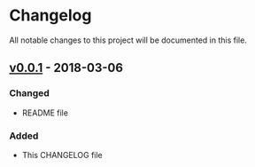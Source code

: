 # Changelog

All notable changes to this project will be documented in this file.

## [v0.0.1] - 2018-03-06

### Changed

*   README file

### Added

*   This CHANGELOG file

[v0.0.1]: https://github.com/nandordudas/CsharpCourse/releases/tag/v0.0.1 'Release: v0.0.1'
